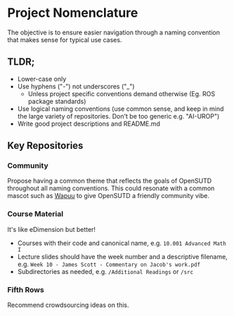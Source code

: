 # Project Nomenclature

The objective is to ensure easier navigation through a naming convention that makes sense for typical use cases.

## TLDR;

* Lower-case only
* Use hyphens ("-") not underscores ("_")
  * Unless project specific conventions demand otherwise (Eg. ROS package standards)
* Use logical naming conventions (use common sense, and keep in mind the large variety of repositories. Don't be too generic e.g. "AI-UROP")
* Write good project descriptions and README.md

## Key Repositories
### Community

Propose having a common theme that reflects the goals of OpenSUTD throughout all naming conventions. This could resonate with a common mascot such as [Wapuu](https://www.elmastudio.de/en/wapuu-the-official-wordpress-mascot/) to give OpenSUTD a friendly community vibe.

### Course Material

It's like eDimension but better!

* Courses with their code and canonical name, e.g. `10.001 Advanced Math I`
* Lecture slides should have the week number and a descriptive filename, e.g. `Week 10 - James Scott - Commentary on Jacob's work.pdf`
* Subdirectories as needed, e.g. `/Additional Readings` or `/src`

### Fifth Rows

Recommend crowdsourcing ideas on this.

